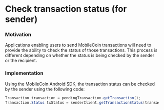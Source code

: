 # Check transaction status (for sender)

### Motivation

Applications enabling users to send MobileCoin transactions will need to provide the ability to check
the status of those transactions. This process is different depending on whether the status is being
checked by the sender or the recipient.

### Implementation

Using the MobileCoin Android SDK, the transaction status can be checked by the sender using the
following code:

```java
Transaction transaction = pendingTransaction.getTransaction();
Transaction.Status txStatus = senderClient.getTransactionStatus(transaction);
```

[^note]:
    The code provided by the MobileCoin SDK enables the users to access a secure, pre-processed
    version of their data on the MobileCoin Ledger in MobileCoin Fog Services through their mobile
    wallet app.
